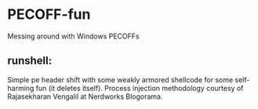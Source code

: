 # PECOFF-fun
Messing around with Windows PECOFFs

## runshell:

Simple pe header shift with some weakly armored shellcode for some self-harming fun (it deletes itself).  Process injection methodology courtesy of Rajasekharan Vengalil at Nerdworks Blogorama.
